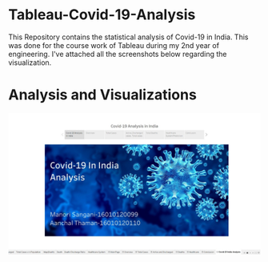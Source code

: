 # Tableau-Covid-19-Analysis

This Repository contains the statistical analysis of Covid-19 in India. This was done for the course work of Tableau during my 2nd year of engineering. I've attached all the screenshots below regarding the visualization.

# Analysis and Visualizations

![Intro](https://github.com/manori-sangani/Tableau-Covid-19-Analysis/blob/main/Images/Intro.jpeg)

